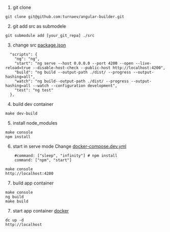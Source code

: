 1. git clone
 ```
git clone git@github.com:turnaev/angular-builder.git
```
2. git add src as submodele
```
git submodule add [your_git_repa] ./src
```

3. change src
[package.json](src%2Fpackage.json) 
```
  "scripts": {
    "ng": "ng",
    "start": "ng serve --host 0.0.0.0 --port 4200 --open --live-reload=true --disable-host-check --public-host http://localhost:4200",
    "build": "ng build --output-path ./dist/ --progress --output-hashing=all",
    "watch": "ng build--output-path ./dist/ --progress --output-hashing=all --watch --configuration development",
    "test": "ng test"
  },
```

4. build dev container
```
make dev-build
```

5. install node_modules  
```
make console
npm install
```
6. start in serve mode
Change [docker-compose.dev.yml](docker-compose.dev.yml)
```
    #command: ["sleep", "infinity"] # npm install
    command: ["npm", "start"]
```
```
make console
http://localhost:4200
```

7. build app container
```
make console
ng build
make build
```
7. start app container
[docker](docker)
```
dc up -d
http://localhost
```
